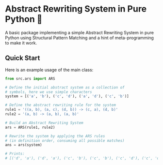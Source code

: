 # Abstract Rewriting System in Pure Python 🐍

A basic package implementing a simple Abstract Rewriting System in pure Python using Structural Pattern Matching and a hint of meta-programming to make it work.

## Quick Start

Here is an example usage of the main class:

```python
from src.ars import ARS

# Define the initial abstract system as a collection of
# symbols, here we use simple characters
system = [('a', 'b'), ('c', 'd'), ('a', 'd'), ('c', 'b')]

# Define the abstract rewriting rule for the system
rule1 = '((a, b), (a, c), (d, b)) -> (c, a), (d, b)'
rule2 = '(a, b) -> (a, b), (a, b)'

# Build an Abstract Rewriting System
ars = ARS(rule1, rule2)

# Rewrite the system by applying the ARS rules
# (in definition order, consuming all possible matches)
ans = ars(system)

# Prints:
# [('d', 'a'), ('d', 'a'), ('c', 'b'), ('c', 'b'), ('c', 'd'), ('c', 'd')]
```
